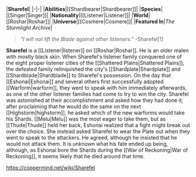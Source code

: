 |**Sharefel**|
|-|-|
|**Abilities**|[[Shardbearer\|Shardbearer]]|
|**Species**|[[Singer\|Singer]]|
|**Nationality**|[[Listener\|Listener]]|
|**World**|[[Roshar\|Roshar]]|
|**Universe**|[[Cosmere\|Cosmere]]|
|**Featured In**|*The Stormlight Archive*|

>“*I will not lift the Blade against other listeners.*”
\-Sharefel[1]


**Sharefel** is a [[Listener\|listener]] on [[Roshar\|Roshar]]. He is an older malen with mostly black skin.
When Sharefel's listener family conquered one of the eight proper listener cities of the [[Shattered Plains\|Shattered Plains]], the defeated family relinquished the city's [[Shardplate\|Shardplate]] and [[Shardblade\|Shardblade]] to Sharefel's possession. On the day that [[Eshonai\|Eshonai]] and several others first successfully adopted [[Warform\|warform]], they went to speak with him immediately afterwards, as one of the other listener families had come to try to win the city. Sharefel was astonished at their accomplishment and asked how they had done it; after proclaiming that he would do the same on the next [[Highstorm\|highstorm]], he asked which of the new warforms would take his Shards. [[Melu\|Melu]] was the most eager to take them, but as [[Thude\|Thude]] held her back, Eshonai realized that a fight might break out over the choice. She instead asked Sharefel to wear the Plate out when they went to speak to the attackers. He agreed, although he insisted that he would not attack them.
It is unknown what his fate ended up being, although, as Eshonai bore the Shards during the [[War of Reckoning\|War of Reckoning]], it seems likely that he died around that time.



https://coppermind.net/wiki/Sharefel